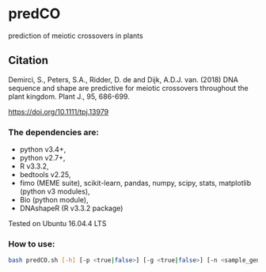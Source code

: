 # predCO
prediction of meiotic crossovers in plants 

## Citation

Demirci,  S., Peters, S.A., Ridder, D. de and Dijk, A.D.J.  van. (2018) DNA sequence and shape are predictive for meiotic crossovers throughout the plant kingdom. Plant J., 95, 686-699.

https://doi.org/10.1111/tpj.13979

### The dependencies are:

* python v3.4+,
* python v2.7+,
* R v3.3.2,
* bedtools v2.25,
* fimo (MEME suite), scikit-learn, pandas, numpy, scipy, stats, matplotlib (python v3 modules),
* Bio (python module),
* DNAshapeR (R v3.3.2 package)

Tested on Ubuntu 16.04.4 LTS

### How to use:
``` bash
bash predCO.sh [-h] [-p <true|false>] [-g <true|false>] [-n <sample_gene|genome|pericentromere] -r <reference_genome_folder> -i <input_folder> -o <output_folder> -s <path/to/scripts> -d <path/to/R-3.3.2/Rscript>
```
